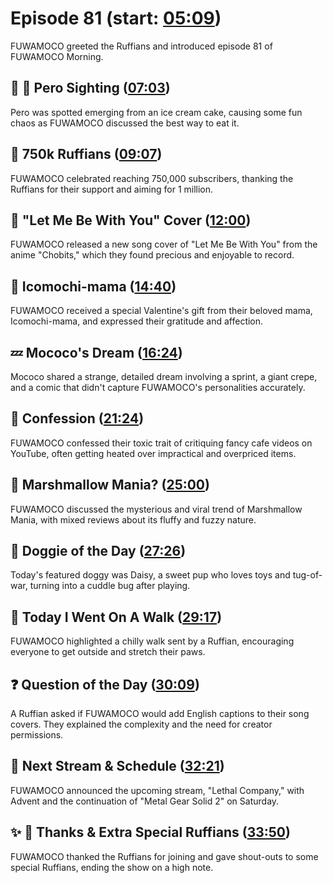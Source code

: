 # Episode 81 (start: [05:09](https://youtu.be/QotQYM6nqGQ?t=05m09s))

FUWAMOCO greeted the Ruffians and introduced episode 81 of FUWAMOCO Morning.

## 👀 💜 Pero Sighting ([07:03](https://youtu.be/QotQYM6nqGQ?t=07m03s))

Pero was spotted emerging from an ice cream cake, causing some fun chaos as FUWAMOCO discussed the best way to eat it.

## 🐾 750k Ruffians ([09:07](https://youtu.be/QotQYM6nqGQ?t=09m07s))

FUWAMOCO celebrated reaching 750,000 subscribers, thanking the Ruffians for their support and aiming for 1 million.

## 🎤 "Let Me Be With You" Cover ([12:00](https://youtu.be/QotQYM6nqGQ?t=12m00s))

FUWAMOCO released a new song cover of "Let Me Be With You" from the anime "Chobits," which they found precious and enjoyable to record.

## 🍡 Icomochi-mama ([14:40](https://youtu.be/QotQYM6nqGQ?t=14m40s))

FUWAMOCO received a special Valentine's gift from their beloved mama, Icomochi-mama, and expressed their gratitude and affection.

## 💤 Mococo's Dream ([16:24](https://youtu.be/QotQYM6nqGQ?t=16m24s))

Mococo shared a strange, detailed dream involving a sprint, a giant crepe, and a comic that didn't capture FUWAMOCO's personalities accurately.

## 🙊 Confession ([21:24](https://youtu.be/QotQYM6nqGQ?t=21m24s))

FUWAMOCO confessed their toxic trait of critiquing fancy cafe videos on YouTube, often getting heated over impractical and overpriced items.

## 🍡 Marshmallow Mania? ([25:00](https://youtu.be/QotQYM6nqGQ?t=25m00s))

FUWAMOCO discussed the mysterious and viral trend of Marshmallow Mania, with mixed reviews about its fluffy and fuzzy nature.

## 🐶 Doggie of the Day ([27:26](https://youtu.be/QotQYM6nqGQ?t=27m26s))

Today's featured doggy was Daisy, a sweet pup who loves toys and tug-of-war, turning into a cuddle bug after playing.

## 🚶 Today I Went On A Walk ([29:17](https://youtu.be/QotQYM6nqGQ?t=29m17s))

FUWAMOCO highlighted a chilly walk sent by a Ruffian, encouraging everyone to get outside and stretch their paws.

## ❓ Question of the Day ([30:09](https://youtu.be/QotQYM6nqGQ?t=30m09s))

A Ruffian asked if FUWAMOCO would add English captions to their song covers. They explained the complexity and the need for creator permissions.

## 📅 Next Stream & Schedule ([32:21](https://youtu.be/QotQYM6nqGQ?t=32m21s))

FUWAMOCO announced the upcoming stream, "Lethal Company," with Advent and the continuation of "Metal Gear Solid 2" on Saturday.

## ✨ 🐾 Thanks & Extra Special Ruffians ([33:50](https://youtu.be/QotQYM6nqGQ?t=33m50s))

FUWAMOCO thanked the Ruffians for joining and gave shout-outs to some special Ruffians, ending the show on a high note.
